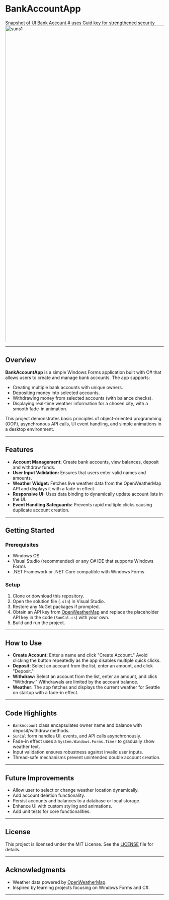 # BankAccountApp

Snapshot of UI
Bank Account # uses Guid key for strengthened security
<img width="1918" height="1007" alt="suns1" src="https://github.com/user-attachments/assets/09070d7c-b8ec-4c92-b7f8-79f994812e73" />



---
## Overview

**BankAccountApp** is a simple Windows Forms application built with C# that allows users to create and manage bank accounts. The app supports:

* Creating multiple bank accounts with unique owners.
* Depositing money into selected accounts.
* Withdrawing money from selected accounts (with balance checks).
* Displaying real-time weather information for a chosen city, with a smooth fade-in animation.

This project demonstrates basic principles of object-oriented programming (OOP), asynchronous API calls, UI event handling, and simple animations in a desktop environment.

---

## Features

* **Account Management:** Create bank accounts, view balances, deposit and withdraw funds.
* **User Input Validation:** Ensures that users enter valid names and amounts.
* **Weather Widget:** Fetches live weather data from the OpenWeatherMap API and displays it with a fade-in effect.
* **Responsive UI:** Uses data binding to dynamically update account lists in the UI.
* **Event Handling Safeguards:** Prevents rapid multiple clicks causing duplicate account creation.

---

## Getting Started

### Prerequisites

* Windows OS
* Visual Studio (recommended) or any C# IDE that supports Windows Forms
* .NET Framework or .NET Core compatible with Windows Forms

### Setup

1. Clone or download this repository.
2. Open the solution file (`.sln`) in Visual Studio.
3. Restore any NuGet packages if prompted.
4. Obtain an API key from [OpenWeatherMap](https://openweathermap.org/api) and replace the placeholder API key in the code (`SunCal.cs`) with your own.
5. Build and run the project.

---

## How to Use

* **Create Account:** Enter a name and click "Create Account." Avoid clicking the button repeatedly as the app disables multiple quick clicks.
* **Deposit:** Select an account from the list, enter an amount, and click "Deposit."
* **Withdraw:** Select an account from the list, enter an amount, and click "Withdraw." Withdrawals are limited by the account balance.
* **Weather:** The app fetches and displays the current weather for Seattle on startup with a fade-in effect.

---

## Code Highlights

* `BankAccount` class encapsulates owner name and balance with deposit/withdraw methods.
* `SunCal` form handles UI, events, and API calls asynchronously.
* Fade-in effect uses a `System.Windows.Forms.Timer` to gradually show weather text.
* Input validation ensures robustness against invalid user inputs.
* Thread-safe mechanisms prevent unintended double account creation.

---

## Future Improvements

* Allow user to select or change weather location dynamically.
* Add account deletion functionality.
* Persist accounts and balances to a database or local storage.
* Enhance UI with custom styling and animations.
* Add unit tests for core functionalities.

---

## License

This project is licensed under the MIT License. See the [LICENSE](LICENSE) file for details.

---

## Acknowledgments

* Weather data powered by [OpenWeatherMap](https://openweathermap.org/).
* Inspired by learning projects focusing on Windows Forms and C#.

---
